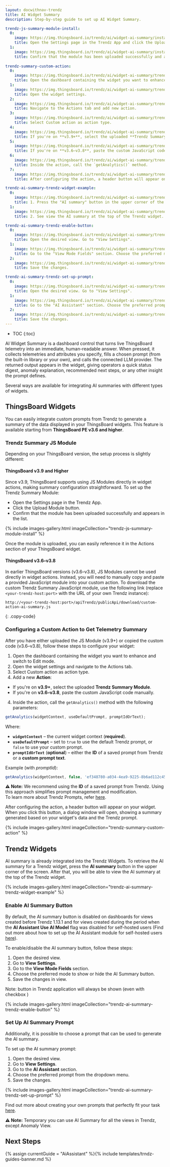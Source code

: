 ```yaml
---
layout: docwithnav-trendz
title: AI Widget Summary
description: Step-by-step guide to set up AI Widget Summary.

trendz-js-summary-module-install:
  0:
    image: https://img.thingsboard.io/trendz/ai/widget-ai-summary/install-trendz-js-module-1.png
    title: Open the Settings page in the Trendz App and click the Upload Module button.
  1:
    image: https://img.thingsboard.io/trendz/ai/widget-ai-summary/install-trendz-js-module-2.png
    title: Confirm that the module has been uploaded successfully and appears in the list.
    
trendz-summary-custom-action:
  0:
    image: https://img.thingsboard.io/trendz/ai/widget-ai-summary/trendz-summary-action-1.png
    title: Open the dashboard containing the widget you want to enhance and switch to Edit mode.
  1:
    image: https://img.thingsboard.io/trendz/ai/widget-ai-summary/trendz-summary-action-2.png
    title: Open the widget settings.
  2:
    image: https://img.thingsboard.io/trendz/ai/widget-ai-summary/trendz-summary-action-3.png
    title: Navigate to the Actions tab and add new action.
  3:
    image: https://img.thingsboard.io/trendz/ai/widget-ai-summary/trendz-summary-action-4.png
    title: Select Custom action as action type.
  4:
    image: https://img.thingsboard.io/trendz/ai/widget-ai-summary/trendz-summary-action-5.png
    title: If you're on **v3.9+**, select the uploaded **Trendz Summary Module**..
  5:
    image: https://img.thingsboard.io/trendz/ai/widget-ai-summary/trendz-summary-action-6.png
    title: If you're on **v3.6–v3.8**, paste the custom JavaScript code manually.
  6:
    image: https://img.thingsboard.io/trendz/ai/widget-ai-summary/trendz-summary-action-7.png
    title: Inside the action, call the `getAnalytics()` method.
  7:
    image: https://img.thingsboard.io/trendz/ai/widget-ai-summary/trendz-summary-action-8.png
    title: After configuring the action, a header button will appear on your widget. When you click this button, a dialog window will open, showing a summary generated based on your widget's data and the Trendz prompt.    

trendz-ai-summary-trendz-widget-example:
  0:
    image: https://img.thingsboard.io/trendz/ai/widget-ai-summary/trendz-widget-example-1.png
    title: 1. Press the "AI summary" button in the upper corner of the widget.
  1:
    image: https://img.thingsboard.io/trendz/ai/widget-ai-summary/trendz-widget-example-2.png
    title: 2. See view the AI summary at the top of the Trendz widget.

trendz-ai-summary-trendz-enable-button:
  0:
    image: https://img.thingsboard.io/trendz/ai/widget-ai-summary/trendz-setting-common.png
    title: Open the desired view. Go to "View Settings".
  1:
    image: https://img.thingsboard.io/trendz/ai/widget-ai-summary/trendz-enable-button-1.png
    title: Go to the "View Mode Fields" section. Choose the preferred mode to show or hide the AI Summary button.
  2:
    image: https://img.thingsboard.io/trendz/ai/widget-ai-summary/trendz-enable-button-2.png
    title: Save the changes.

trendz-ai-summary-trendz-set-up-prompt:
  0:
    image: https://img.thingsboard.io/trendz/ai/widget-ai-summary/trendz-setting-common.png
    title: Open the desired view. Go to "View Settings".
  1:
    image: https://img.thingsboard.io/trendz/ai/widget-ai-summary/trendz-set-up-prompt-1.png
    title: Go to the "AI Assistant" section. Choose the preferred prompt from the dropdown menu. 
  2:
    image: https://img.thingsboard.io/trendz/ai/widget-ai-summary/trendz-set-up-prompt-2.png
    title: Save the changes.
---
```


* TOC 
{:toc}

AI Widget Summary is a dashboard control that turns live ThingsBoard telemetry into an immediate, human-readable answer. 
When pressed, it collects telemetries and attributes you specify, fills a chosen prompt (from the built-in library or your own), and calls the connected LLM provider. 
The returned output appears in the widget, giving operators a quick status digest, anomaly explanation, recommended next steps, or any other insight the prompt defines.

Several ways are available for integrating AI summaries with different types of widgets.

## ThingsBoard Widgets
You can easily integrate custom prompts from Trendz to generate a summary of the data displayed in your ThingsBoard widgets.
This feature is available starting from **ThingsBoard PE v3.6 and higher**.
### Trendz Summary JS Module
Depending on your ThingsBoard version, the setup process is slightly different:

#### ThingsBoard v3.9 and Higher
Since v3.9, ThingsBoard supports using JS Modules directly in widget actions, making summary configuration straightforward.
To set up the Trendz Summary Module:
* Open the Settings page in the Trendz App.
* Click the Upload Module button.
* Confirm that the module has been uploaded successfully and appears in the list.

{% include images-gallery.html imageCollection="trendz-js-summary-module-install" %}

Once the module is uploaded, you can easily reference it in the Actions section of your ThingsBoard widget.

#### ThingsBoard v3.6–v3.8
In earlier ThingsBoard versions (v3.6–v3.8), JS Modules cannot be used directly in widget actions. Instead, you will need to manually copy and paste a provided JavaScript module into your custom action. 
To download the custom Trendz Summary JavaScript module, use the following link (replace `<your-trendz-host:port>` with the URL of your own Trendz instance):
```
http://<your-trendz-host:port>/apiTrendz/publicApi/download/custom-action-ai-summary.js
```
{: .copy-code}

### Configuring a Custom Action to Get Telemetry Summary

After you have either uploaded the JS Module (v3.9+) or copied the custom code (v3.6–v3.8), follow these steps to configure your widget:

1. Open the dashboard containing the widget you want to enhance and switch to Edit mode.
2. Open the widget settings and navigate to the Actions tab.
3. Select Custom action as action type.
3. Add a new **Action**:
  - If you're on **v3.9+**, select the uploaded **Trendz Summary Module**.
  - If you're on **v3.6–v3.8**, paste the custom JavaScript code manually.
4. Inside the action, call the `getAnalytics()` method with the following parameters:

```js
getAnalytics(widgetContext, useDefaultPrompt, promptIdOrText);
```
Where:
- **`widgetContext`** – the current widget context (**required**).
- **`useDefaultPrompt`** – set to `true` to use the default Trendz prompt, or `false` to use your custom prompt.
- **`promptIdOrText`** (**optional**) – either the **ID** of a saved prompt from Trendz or a **custom prompt text**.

Example (with *promptId*):
```js
getAnalytics(widgetContext, false, 'ef348780-a034-4ea9-9225-8b6ad112c451');
```

**⚠️ Note:** We recommend using the **ID** of a saved prompt from Trendz.
Using this approach simplifies prompt management and modification.  
To learn more about Trendz Prompts, refer [here](/docs/trendz/ai-prompts-overview).

After configuring the action, a header button will appear on your widget.
When you click this button, a dialog window will open, showing a summary generated based on your widget's data and the Trendz prompt.

{% include images-gallery.html imageCollection="trendz-summary-custom-action" %}

## Trendz Widgets

AI summary is already integrated into the Trendz Widgets. To retrieve the AI summary for a Trendz widget, 
press the **AI summary** button in the upper corner of the screen. After that, you will be able to view the AI summary 
at the top of the Trendz widget.

{% include images-gallery.html imageCollection="trendz-ai-summary-trendz-widget-example" %}

### Enable AI Summary Button

By default, the AI summary button is disabled on dashboards for views created before Trendz 1.13.1 and for views created during the 
period when the **AI Assistant Use AI Model** flag was disabled for self-hosted users 
(Find out more about how to set up the AI Assistant module for self-hosted users [here](/docs/trendz/custom-ai-model-configuration/)).

To enable/disable the AI summary button, follow these steps:

1. Open the desired view.
2. Go to **View Settings**.
3. Go to the **View Mode Fields** section.
4. Choose the preferred mode to show or hide the AI Summary button.
5. Save the changes in view.

Note: button in Trendz application will always be shown (even with checkbox )

{% include images-gallery.html imageCollection="trendz-ai-summary-trendz-enable-button" %}

### Set Up AI Summary Prompt

Additionally, it is possible to choose a prompt that can be used to generate the AI summary.

To set up the AI summary prompt:

1. Open the desired view.
2. Go to **View Settings**.
3. Go to the **AI Assistant** section.
4. Choose the preferred prompt from the dropdown menu.
5. Save the changes.

{% include images-gallery.html imageCollection="trendz-ai-summary-trendz-set-up-prompt" %}

Find out more about creating your own prompts that perfectly fit your task [here](/docs/trendz/ai-assistance-prompts/).

**⚠️ Note:** Temporary you can use AI Summary for all the views in Trendz, except Anomaly View.

## Next Steps

{% assign currentGuide = "AiAssistant" %}{% include templates/trndz-guides-banner.md %}
